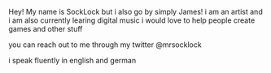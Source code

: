 Hey! My name is SockLock but i also go by simply James!
i am an artist and i am also currently learing digital music
i would love to help people create games and other stuff

you can reach out to me through my twitter @mrsocklock 

i speak fluently in english and german
<!---
SockLock/SockLock is a ✨ special ✨ repository because its `README.md` (this file) appears on your GitHub profile.
You can click the Preview link to take a look at your changes.
--->
